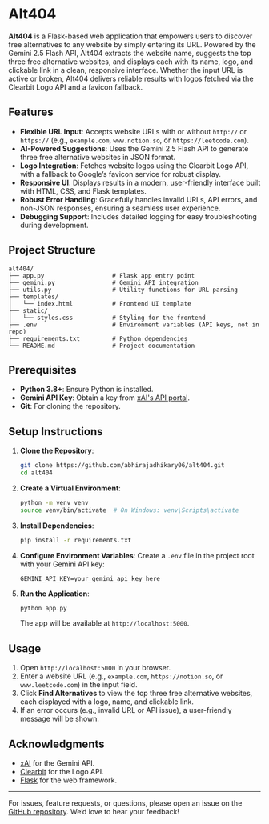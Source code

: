 # Alt404

**Alt404** is a Flask-based web application that empowers users to discover free alternatives to any website by simply entering its URL. Powered by the Gemini 2.5 Flash API, Alt404 extracts the website name, suggests the top three free alternative websites, and displays each with its name, logo, and clickable link in a clean, responsive interface. Whether the input URL is active or broken, Alt404 delivers reliable results with logos fetched via the Clearbit Logo API and a favicon fallback.

## Features

- **Flexible URL Input**: Accepts website URLs with or without `http://` or `https://` (e.g., `example.com`, `www.notion.so`, or `https://leetcode.com`).
- **AI-Powered Suggestions**: Uses the Gemini 2.5 Flash API to generate three free alternative websites in JSON format.
- **Logo Integration**: Fetches website logos using the Clearbit Logo API, with a fallback to Google’s favicon service for robust display.
- **Responsive UI**: Displays results in a modern, user-friendly interface built with HTML, CSS, and Flask templates.
- **Robust Error Handling**: Gracefully handles invalid URLs, API errors, and non-JSON responses, ensuring a seamless user experience.
- **Debugging Support**: Includes detailed logging for easy troubleshooting during development.

## Project Structure

```
alt404/
├── app.py                   # Flask app entry point
├── gemini.py                # Gemini API integration
├── utils.py                 # Utility functions for URL parsing
├── templates/
│   └── index.html           # Frontend UI template
├── static/
│   └── styles.css           # Styling for the frontend
├── .env                     # Environment variables (API keys, not in repo)
├── requirements.txt         # Python dependencies
└── README.md                # Project documentation
```

## Prerequisites

- **Python 3.8+**: Ensure Python is installed.
- **Gemini API Key**: Obtain a key from [xAI's API portal](https://x.ai/api).
- **Git**: For cloning the repository.

## Setup Instructions

1. **Clone the Repository**:
   ```bash
   git clone https://github.com/abhirajadhikary06/alt404.git
   cd alt404
   ```

2. **Create a Virtual Environment**:
   ```bash
   python -m venv venv
   source venv/bin/activate  # On Windows: venv\Scripts\activate
   ```

3. **Install Dependencies**:
   ```bash
   pip install -r requirements.txt
   ```

4. **Configure Environment Variables**:
   Create a `.env` file in the project root with your Gemini API key:
   ```
   GEMINI_API_KEY=your_gemini_api_key_here
   ```

5. **Run the Application**:
   ```bash
   python app.py
   ```
   The app will be available at `http://localhost:5000`.

## Usage

1. Open `http://localhost:5000` in your browser.
2. Enter a website URL (e.g., `example.com`, `https://notion.so`, or `www.leetcode.com`) in the input field.
3. Click **Find Alternatives** to view the top three free alternative websites, each displayed with a logo, name, and clickable link.
4. If an error occurs (e.g., invalid URL or API issue), a user-friendly message will be shown.

## Acknowledgments

- [xAI](https://aistudio.google.com) for the Gemini API.
- [Clearbit](https://clearbit.com) for the Logo API.
- [Flask](https://flask.palletsprojects.com) for the web framework.

---

For issues, feature requests, or questions, please open an issue on the [GitHub repository](https://github.com/abhirajadhikary06/alt404/issues). We’d love to hear your feedback!